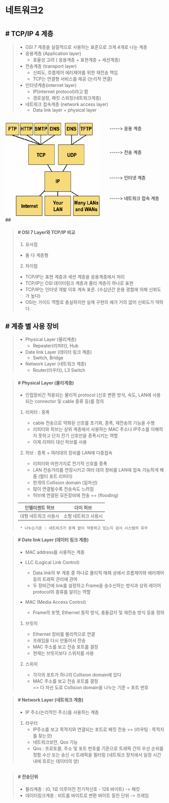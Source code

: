 # 네트워크2
#


## # TCP/IP 4 계층

> - OSI 7 계층을 실질적으로 사용하는 표준으로 크게 4개로 나눈 계층
> - 응용계층 (Application layer)
>   - 효율성 고려 ( 응용계층 + 표현계층 + 세션계층)
> - 전송계층 (transport layer)
>   - 신뢰도, 흐름제어 에러제어를 위한 재전송 책임
>   - TCP는 연결형 서비스를 제공 (논리적 연결)
> - 인터넷계층(internet layer)
>   - IP(internet protocol)라고 함
>   - 경로설정, 패킷 스위칭(네트워크계층)
> - 네트워크 접속계층 (network access layer)
>   - Data link layer + physical layer
##


<div style="display:flex">
    <img src="../resource/img/TCP_IP_protocol.png" width="300" height="300"/>
    <div style="padding-left: 30px">
        <div style="margin: 10px 0 55px">-----> 응용 계층</div>
        <div style="margin-bottom: 60px">-----> 전송 계층</div>
        <div style="margin-bottom: 45px">-----> 인터넷 계층</div>
        <div>-----> 네트워크  접속 계층</div>
    </div>
</div>
##


> #### # OSI 7 Layer와 TCP/IP 비교
> 1. 유사점
> - 둘 다 계층형
> 2. 차이점
> - TCP/IP는 표현 계층과 세션 계층을 응용계층에서 처리
> - TCP/IP는 OSI 데이터링크 계층과 물리 계층이 하나로 표현
> - TCP/IP는 인터넷 개발 이후 계속 표준.
> (수십년간 운용 경험에 의해 신뢰도가 높다)
> - OSI는 가이드 역할로 충실하지만 실제 구현의 예가 거의 없어 신뢰도가 약하다.
##


## # 계층 별 사용 장비

> - Physical Layer (물리계층)
>   - Repeater(리피터), Hub
> - Date link Layer (데이터 링크 계층)
>   - Switch, Bridge
> - Network Layer (네트워크 계층)
>   - Router(라우터), L3 Switch

> #### # Physical Layer (물리계층)
> - 인접장비간 적용되는 물리적 protocol (신호 변환 방식, 속도, LAN에 사용되는 connector 및 cable 종류 등)를 정의
>
> 1) 리피터 : 증폭
>    - cable 전송으로 약화된 신호를 초기화, 증폭, 재전송의 기능을 수행
>    - 리피터와 허브는 상위 계층에서 사용하는 MAC 주소나 IP주소를 이해하지 못하고 단지 전기 신호만을 증폭시키는 역할
>    - 이제 리피터 대신 허브를 사용
>
> 2) 허브 : 증폭 + 여러대의 장비를 LAN에 다중접속
>    - 리피터와 마찬가지로 전기적 신호를 증폭 
>    - LAN 전송거리를 연장시키고 여러 대의 장비를 LAN에 접속 가능하게 해줌 (멀티 포트 리피터)
>    - 한개의 Collision domain (일차선)
>    - 많이 연결될수록 전송속도 느려짐
>    - 허브에 연결된 모든장비에 전송 == (flooding)
>
> 인텔리젠트 허브 | 더미 허브
> :---: | :---: 
> 대형 네트워크 사용시 | 소형 네트워크 사용시
> ` * 나누는기준 : 네트워크가 문제 없이 작동하고 있는지 검사 시스템의 유무`

> #### # Date link Layer (데이터 링크 계층)
> - MAC address를 사용하는 계층
>
> - LLC (Logical Link Control)
>    - Data link의 부 계층 중 하나로  물리적 매체 상에서 흐름제어와 에러제어 등의 트래픽 관리에 관여
>    - 두 장비간에 link를 설정하고 Frame을 송수신하는 방식과 상위 레이어 protocol의 종류를 알리는 역할  
> - MAC (Media Access Control)
>    - Frame의 포맷, Ethernet 동작 방식, 충돌감지 및 재전송 방식 등을 정의
>
> 1) 브릿지
>    - Ethernet 장비를 물리적으로 연결
>    - 프래임을 다시 만들어서 전송
>    - MAC 주소를 보고 전송 포트를 결정
>    - 현재는 브릿지보다 스위치를 사용
> 
> 2) 스위치
>    -  각각의 포트가 하나의 Collision domain에 있다
>    -  MAC 주소를 보고 전송 포트를 결정               
>       => 다 차선 도로 Collision domain을 나누는 기준 = 포트 번호
 
> #### # Network Layer (네트워크 계층)
> - IP 주소(논리적인 주소)를 사용하는 계층
>
> 1) 라우터
>    - IP주소를 보고 목적지와 연결되는 포트로 패킷 전송
>      == (라우팅 : 목적지를 찾는것)
>    - 네트워크보안, Qos 기능
>    - Qos : 프로토콜, 주소 및 포트 번호를 기준으로 트래픽 간의 우선 순위를 정함
>      수신 또는 송신 시 트래픽을 필터링
>      (네트워크 장치에서 일정 시간 내에 흐르는 데이터의 양)
##


> #### # 전송단위 
> - 물리계층 : (0, 1로 이루어진 전기적신호 - 128 바이트) -> 패킷
> - 데이터링크계층 : 비트를 바이트로 변환 바이트 뭉친 단위 -> 프레임


